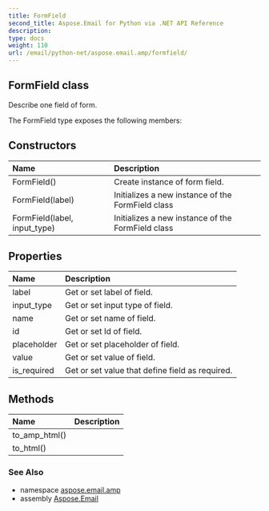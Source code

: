 ```yaml
---
title: FormField
second_title: Aspose.Email for Python via .NET API Reference
description: 
type: docs
weight: 110
url: /email/python-net/aspose.email.amp/formfield/
---
```


## FormField class

Describe one field of form.

The FormField type exposes the following members:
## Constructors
| Name | Description |
| :- | :- |
|FormField()|Create instance of form field.|
|FormField(label)|Initializes a new instance of the FormField class|
|FormField(label, input_type)|Initializes a new instance of the FormField class|
## Properties
| Name | Description |
| :- | :- |
|label|Get or set label of field.|
|input_type|Get or set input type of field.|
|name|Get or set name of field.|
|id|Get or set Id of field.|
|placeholder|Get or set placeholder of field.|
|value|Get or set value of field.|
|is_required|Get or set value that define field as required.|
## Methods
| Name | Description |
| :- | :- |
|to_amp_html()|  |
|to_html()|  |

### See Also

* namespace [aspose.email.amp](/email/python-net/aspose.email.amp/)
* assembly [Aspose.Email](/slides/python-net/)

